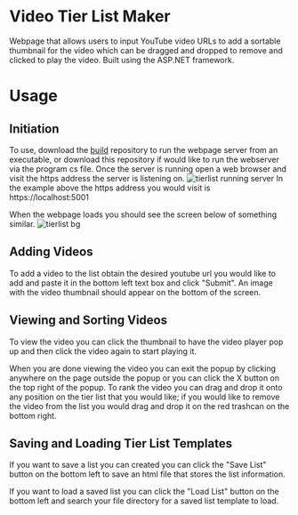 # Video Tier List Maker

Webpage that allows users to input YouTube video URLs to add a sortable thumbnail for the video which can be dragged and dropped to remove and clicked to play the video. Built using the ASP.NET framework.

# Usage

## Initiation 

To use, download the [build](https://github.com/mrmaxwellm9/Video-Tier-List-Maker-Build) repository to run the webpage server from an executable, or download this repository if would like to run the webserver via the program cs file. Once the server is running open a web browser and visit the https address the server is listening on.
![tierlist running server](https://github.com/mrmaxwellm9/Video-Tier-List-Maker/assets/130167736/489732c7-f3c2-4c73-9185-369bb1ab13b7)
In the example above the https address you would visit is https://localhost:5001

When the webpage loads you should see the screen below of something similar.
![tierlist bg](https://github.com/mrmaxwellm9/Video-Tier-List-Maker/assets/130167736/b17dd825-f50c-40e9-bc1f-cd27907992c2)

## Adding Videos

To add a video to the list obtain the desired youtube url you would like to add and paste it in the bottom left text box and click "Submit". An image with the video thumbnail should appear on the bottom of the screen.

## Viewing and Sorting Videos

To view the video you can click the thumbnail to have the video player pop up and then click the video again to start playing it. 

When you are done viewing the video you can exit the popup by clicking anywhere on the page outside the popup or you can click the X button on the top right of the popup.
To rank the video you can drag and drop it onto any position on the tier list that you would like; if you would like to remove the video from the list you would drag and drop it on the red trashcan on the bottom right.

## Saving and Loading Tier List Templates

If you want to save a list you can created you can click the "Save List" button on the bottom left to save an html file that stores the list information.

If you want to load a saved list you can click the "Load List" button on the bottom left and search your file directory for a saved list template to load.
